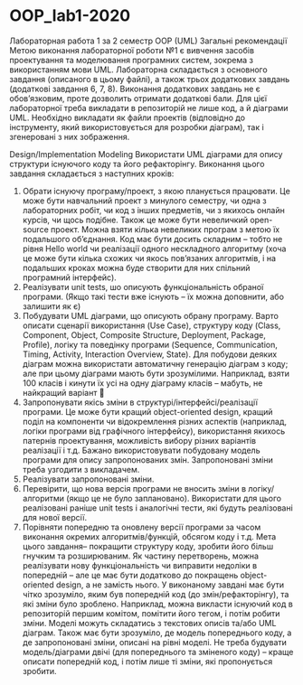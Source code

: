 # OOP_lab1-2020
Лабораторная работа 1 за 2 семестр OOP (UML)
Загальні рекомендації
Метою виконання лабораторної роботи №1 є вивчення засобів проектування та моделювання програмних систем, зокрема з використанням мови UML. Лабораторна складається з основного завдання (описаного в цьому файлі), а також трьох додаткових завдань (додаткові завдання 6, 7, 8). Виконання додаткових завдань не є обов’язковим, проте дозволить отримати додаткові бали. 
Для цієї лабораторної треба викладати в репозиторій не лише код, а й діаграми UML. Необхідно викладати як файли проектів (відповідно до інструменту, який використовується для розробки діаграм), так і згенеровані з них зображення. 

Design/Implementation Modeling
Використати UML діаграми для опису структури існуючого коду та його рефакторінгу. Виконання цього завдання складається з наступних кроків:
1.	Обрати існуючу програму/проект, з якою планується працювати. Це може бути навчальний проект з минулого семестру, чи одна з лабораторних робіт, чи код з інших предметів, чи з якихось онлайн курсів, чи щось подібне. Також це може бути невеличкий open-source проект. Можна взяти кілька невеликих програм з метою їх подальшого об’єднання. Код має бути досить складним – тобто не рівня Hello world чи реалізації одного нескладного алгоритму (хоча це може бути кілька схожих чи якось пов’язаних алгоритмів, і на подальших кроках можна буде створити для них спільний програмний інтерфейс).
2.	Реалізувати unit tests, шо описують функціональність обраної програми. (Якщо такі тести вже існують – їх можна доповнити, або залишити як є)
3.	Побудувати UML діаграми, що описують обрану програму. Варто описати сценарії використання (Use Case), структуру коду (Class, Component, Object, Composite Structure, Deployment, Package, Profile), логіку та поведінку програми (Sequence, Communication, Timing, Activity, Interaction Overview, State). Для побудови деяких діаграм можна використати автоматичну генерацію діаграм з коду; але при цьому діаграми мають бути зрозумілими. Наприклад, взяти 100 класів і кинути їх усі на одну діаграму класів – мабуть, не найкращий варіант 
4.	Запропонувати якісь зміни в структурі/інтерфейсі/реалізації програми. Це може бути кращий object-oriented design, кращий поділ на компоненти чи відокремлення різних аспектів (наприклад, логіки програми від графічного інтерфейсу), використання якихось патернів проектування, можливість вибору різних варіантів реалізації і т.д. Бажано використовувати побудовану модель програми для опису запропонованих змін. Запропоновані зміни треба узгодити з викладачем.
5.	Реалізувати запропоновані зміни. 
6.	Перевірити, що нова версія програми не вносить зміни в логіку/алгоритми (якщо це не було заплановано). Використати для цього реалізовані раніше unit tests і аналогічні тести, які будуть реалізовані для нової версії.
7.	Порівняти попередню та оновлену версії програми за часом виконання окремих алгоритмів/функцій, обсягом коду і т.д.
Мета цього завдання– покращити структуру коду, зробити його більш гнучким та розширюваним. Як частину перетворень, можна реалізувати нову функціональність чи виправити недоліки в попередній – але це має бути додатково до покращень object-oriented design, а не замість нього.
У виконаному завдані має бути чітко зрозуміло, яким був попередній код (до змін/рефакторінгу), та які зміни було зроблено. Наприклад, можна викласти існуючий код в репозиторій першим комітом, помітити його тегом, і потім робити зміни.
Моделі можуть складатись з текстових описів та/або UML діаграм. Також має бути зрозуміло, де модель попереднього коду, а де запропоновані зміни, описані на рівні моделі. Не треба будувати модель/діаграми двічі (для попереднього та зміненого коду) – краще описати попередній код, і потім лише ті зміни, які пропонується зробити.
